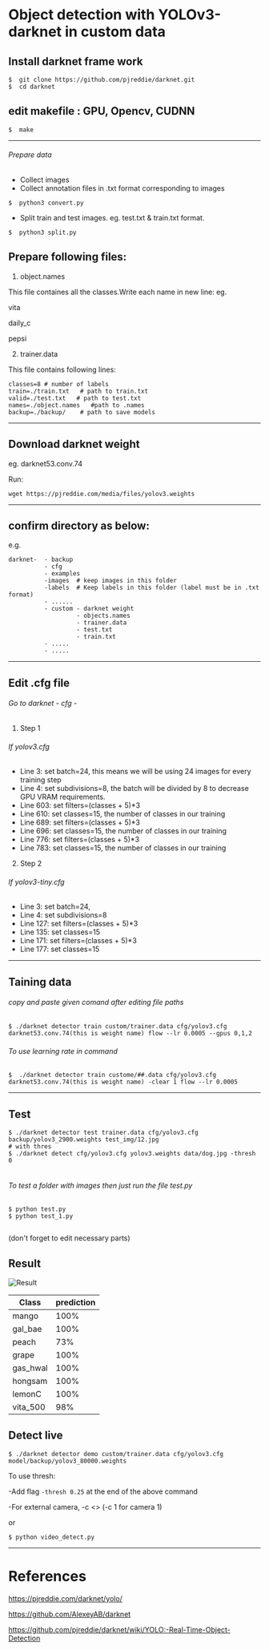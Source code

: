 # Object detection with YOLOv3-darknet in custom data



## Install darknet frame work 
```
$  git clone https://github.com/pjreddie/darknet.git
$  cd darknet
```
##  edit makefile : GPU, Opencv, CUDNN
```
$  make

```


--------------------------------------------------------------------

###### Prepare data
- Collect images
- Collect annotation files in .txt format corresponding to images
 ```
 $  python3 convert.py
 ```
- Split train and test images. eg. test.txt & train.txt format.
```
$  python3 split.py
```

## Prepare  following files:

1. object.names

This file containes all the classes.Write each name in new line: eg.


vita

daily_c

pepsi


 
2. trainer.data 

This file contains following lines: 

```
classes=8 # number of labels
train=./train.txt   # path to train.txt
valid=./test.txt   # path to test.txt
names=./object.names   #path to .names
backup=./backup/    # path to save models
```

---------------------------------------------------------------------------------------------

## Download darknet weight

eg. darknet53.conv.74 

Run:
```
wget https://pjreddie.com/media/files/yolov3.weights
```
------------------------------------------------------------------------------------------


## confirm directory as below:

e.g.

```
darknet-  - backup
          - cfg
          - examples
          -images  # keep images in this folder 
          -labels  # Keep labels in this folder (label must be in .txt format)
          - ......
          - custom - darknet weight
                   - objects.names
                   - trainer.data
                   - test.txt 
                   - train.txt
          - .....
          - .....          
 ```                                                  
------------------------------------------------------------------------------------------------------------  
                                         
## Edit .cfg file 

###### Go to darknet - cfg - 

1. Step 1

###### If yolov3.cfg



- Line 3: set batch=24, this means we will be using 24 images for every training step
- Line 4: set subdivisions=8, the batch will be divided by 8 to decrease GPU VRAM requirements.
- Line 603: set filters=(classes + 5)*3 
- Line 610: set classes=15, the number of classes in our training
- Line 689: set filters=(classes + 5)*3 
- Line 696: set classes=15, the number of classes in our training
- Line 776: set filters=(classes + 5)*3 
- Line 783: set classes=15, the number of classes in our training



2. Step 2 

###### If yolov3-tiny.cfg



- Line 3: set batch=24, 
- Line 4: set subdivisions=8 
- Line 127: set filters=(classes + 5)*3 
- Line 135: set classes=15 
- Line 171: set filters=(classes + 5)*3 
- Line 177: set classes=15


------------------------------------------------------------------------------------------------------------


## Taining data
###### copy and paste given comand after editing file paths
```
$ ./darknet detector train custom/trainer.data cfg/yolov3.cfg darknet53.conv.74(this is weight name) flow --lr 0.0005 --gpus 0,1,2
```
###### To use learning rate in command
```
$  ./darknet detector train custome/##.data cfg/yolov3.cfg darknet53.conv.74(this is weight name) -clear 1 flow --lr 0.0005

```

-------------------------------------------------------------------------------------------


##  Test
```
$ ./darknet detector test trainer.data cfg/yolov3.cfg backup/yolov3_2900.weights test_img/12.jpg
# with thres
$ ./darknet detect cfg/yolov3.cfg yolov3.weights data/dog.jpg -thresh 0
 
``` 
###### To test a folder with images then just run the file test.py
```
$ python test.py 
$ python test_1.py 


```

(don't forget to edit necessary parts)


## Result

![Result](../master/result/1.png)


Class | prediction
--- | ---
mango | 100%
gal_bae | 100%
peach | 73%
grape | 100%
gas_hwal | 100%
hongsam | 100%
lemonC | 100%
vita_500 | 98%



## Detect live 

```
$ ./darknet detector demo custom/trainer.data cfg/yolov3.cfg model/backup/yolov3_80000.weights
```

To use thresh:

-Add flag `-thresh 0.25` at the end of the above command 

-For external camera,  -c <> (-c 1 for camera 1)



or


```
$ python video_detect.py
```


---------------------------------------------------------------------------------------------------------------

# References

<https://pjreddie.com/darknet/yolo/>

<https://github.com/AlexeyAB/darknet>

<https://github.com/pjreddie/darknet/wiki/YOLO:-Real-Time-Object-Detection>
                                          
                                                   



                   




